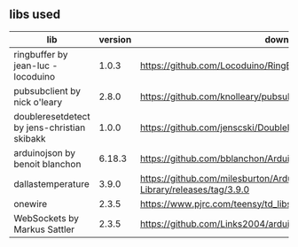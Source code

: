 
## libs used

| lib | version | download |
| ---- | ---- | ---- |
|ringbuffer by jean-luc - locoduino | 1.0.3 | https://github.com/Locoduino/RingBuffer/releases/tag/1.0.3 |
|pubsubclient by nick o'leary | 2.8.0 | https://github.com/knolleary/pubsubclient/releases/tag/v2.8 |
|doubleresetdetect by jens-christian skibakk | 1.0.0 | https://github.com/jenscski/DoubleResetDetect/releases/tag/1.0.0 |
|arduinojson by benoit blanchon | 6.18.3 | https://github.com/bblanchon/ArduinoJson/releases/tag/v6.18.3 |
|dallastemperature | 3.9.0 | https://github.com/milesburton/Arduino-Temperature-Control-Library/releases/tag/3.9.0 |
|onewire | 2.3.5 | https://www.pjrc.com/teensy/td_libs_OneWire.html |
|WebSockets by Markus Sattler | 2.3.5 | https://github.com/Links2004/arduinoWebSockets/releases/tag/2.3.5 |
